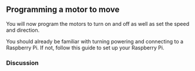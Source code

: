 [comment]: # (
Is this step open? Y/N
If so, short description of this step:
Related links:
Related files:
)

## Programming a motor to move

You will now program the motors to turn on and off as well as set the speed and direction.


You should already be familiar with turning powering and connecting to a Raspberry Pi. If not, follow <!-- link --> this guide to set up your Raspberry Pi.

### 






### Discussion

